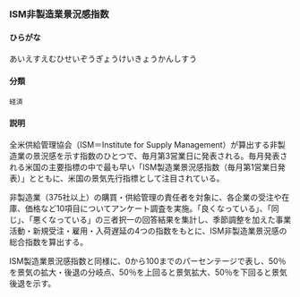 <div style="display:none;">

## [あ行](securities-terms?id=あ行)
## [か行](securities-terms?id=か行)
## [さ行](securities-terms?id=さ行)
## [た行](securities-terms?id=た行)
## [な行](securities-terms?id=な行)
## [は行](securities-terms?id=は行)
## [ま行](securities-terms?id=ま行)
## [や行](securities-terms?id=や行)
## [ら行](securities-terms?id=ら行)
## [わ行](securities-terms?id=わ行)
## [英数字・記号](securities-terms?id=英数字・記号)

</div>

### ISM非製造業景況感指数

#### ひらがな

あいえすえむひせいぞうぎょうけいきょうかんしすう

#### 分類

`経済`

#### 説明

全米供給管理協会（ISM＝Institute for Supply Management）が算出する非製造業の景況感を示す指数のひとつで、毎月第3営業日に発表される。毎月発表される米国の主要指標の中で最も早い「ISM製造業景況感指数（毎月第1営業日発表）」とともに、米国の景気先行指標として注目されている。
 
非製造業（375社以上）の購買・供給管理の責任者を対象に、各企業の受注や在庫、価格など10項目についてアンケート調査を実施。「良くなっている」、「同じ」、「悪くなっている」の三者択一の回答結果を集計し、季節調整を加えた事業活動・新規受注・雇用・入荷遅延の4つの指数をもとに、ISM非製造業景況感の総合指数を算出する。
 
ISM製造業景況感指数と同様に、0から100までのパーセンテージで表し、50％を景気の拡大・後退の分岐点、50％を上回ると景気拡大、50％を下回ると景気後退を示す。

